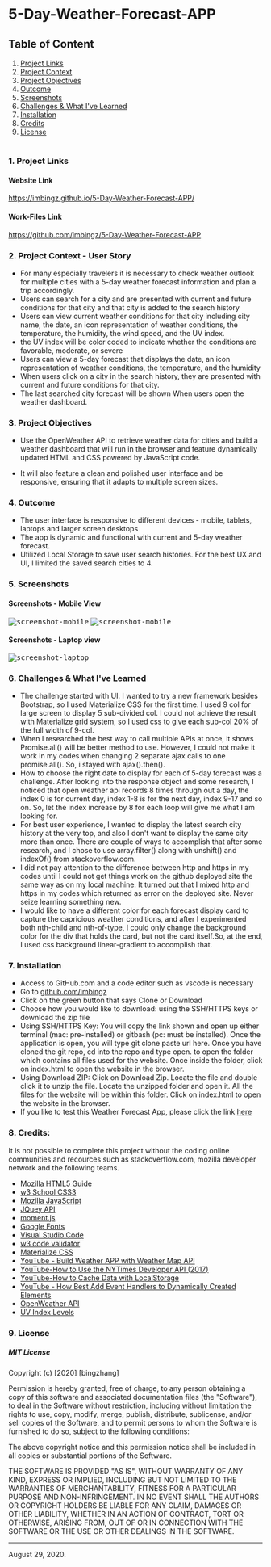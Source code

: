 # 5-Day-Weather-Forecast-APP

## Table of Content
1. [ Project Links ](#Links)
2. [ Project Context ](#context)
3. [ Project Objectives ](#objectives)
4. [ Outcome ](#Outcome)
5. [ Screenshots ](#Screenshots)
6. [Challenges & What I've Learned](#learned)
7. [Installation](#Installation)
8. [Credits](#Credits)
9. [ License ](#License)
#

       
#
<a name = "Links"></a>
### 1. Project Links 

#### Website Link
https://imbingz.github.io/5-Day-Weather-Forecast-APP/

#### Work-Files Link
https://github.com/imbingz/5-Day-Weather-Forecast-APP


<a name = "context"></a>
### 2. Project Context - User Story
* For many especially travelers it is necessary to check weather outlook for multiple cities with a 5-day weather forecast information and plan a trip accordingly. 
* Users can search for a city and are presented with current and future conditions for that city and that city is added to the search history
* Users can view current weather conditions for that city including city name, the date, an icon representation of weather conditions, the temperature, the humidity, the wind speed, and the UV index. 
* the UV index will be color coded to indicate whether the conditions are favorable, moderate, or severe
* Users can view a 5-day forecast that displays the date, an icon representation of weather conditions, the temperature, and the humidity
* When users click on a city in the search history, they are presented with current and future conditions for that city. 
* The last searched city forecast will be shown When users open the weather dashboard. 


<a name = "objectives"></a>
### 3. Project Objectives
* Use the OpenWeather API to retrieve weather data for cities and build a weather dashboard that will run in the browser and feature dynamically updated HTML and CSS powered by JavaScript code.

* It will also feature a clean and polished user interface and be responsive, ensuring that it adapts to multiple screen sizes.


<a name = "Outcome"></a>
### 4. Outcome
* The user interface is responsive to different devices - mobile, tablets, laptops and larger screen desktops
* The app is dynamic and functional with current and 5-day weather forecast. 
* Utilized Local Storage to save user search histories. For the best UX and UI, I limited the saved search cities to 4. 

<a name="Screenshots"></a>
### 5. Screenshots 

#### Screenshots - Mobile View
<kbd>![screenshot-mobile](./assets/images/m1.png)</kbd>
<kbd>![screenshot-mobile](./assets/images/m2.png)</kbd>

####  Screenshots - Laptop view 
<kbd>![screenshot-laptop](./assets/images/s1.png)</kbd>

<a name="learned"></a>
### 6. Challenges & What I've Learned
* The challenge started with UI. I wanted to try a new framework besides Bootstrap, so I used Materialize CSS for the first time. I used 9 col for large screen to display 5 sub-divided col. I could not achieve the result with Materialize grid system, so I used css to give each sub-col 20% of the full width of 9-col. 
* When I researched the best way to call multiple APIs at once, it shows Promise.all() will be better method to use. However, I could not make it work in my codes when changing 2 separate ajax calls to one promise.all(). So, i stayed with ajax().then(). 
* How to choose the right date to display for each of 5-day forecast was a challenge. After looking into the response object and some research, I noticed that open weather api records 8 times through out a day, the index 0 is for current day, index 1-8 is for the next day, index 9-17 and so on. So, let the index increase by 8 for each loop will give me what I am looking for. 
* For best user experience, I wanted to display the latest search city history at the very top, and also I don't want to display the same city more than once. There are couple of ways to accomplish that after some research, and I chose to use array.filter() along with unshift() and indexOf() from stackoverflow.com. 
* I did not pay attention to the difference between http and https in my codes until I could not get things work on the github deployed site the same way as on my local machine. It turned out that I mixed http and https in my codes which returned as error on the deployed site. Never seize learning something new. 
* I would like to have a different color for each forecast display card to capture the capricious weather conditions, and after I experimented both nth-child and nth-of-type, I could only change the background color for the div that holds the card, but not the card itself.So, at the end, I used css background linear-gradient to accomplish that. 



<a name="Installation"></a>
### 7. Installation
* Access to GitHub.com and a code editor such as vscode is necessary
* Go to [github.com/imbingz](https://github.com/imbingz/5-Day-Weather-Forecast-APP)
* Click on the green button that says Clone or Download
* Choose how you would like to download: using the SSH/HTTPS keys or download the zip file
* Using SSH/HTTPS Key: You will copy the link shown and open up either terminal (mac: pre-installed) or gitbash (pc: must be installed). Once the application is open, you will type git clone paste url here. Once you have cloned the git repo, cd into the repo and type open. to open the folder which contains all files used for the website. Once inside the folder, click on index.html to open the website in the browser.
* Using Download ZIP: Click on Download Zip. Locate the file and double click it to unzip the file. Locate the unzipped folder and open it. All the files for the website will be within this folder. Click on index.html to open the website in the browser.
* If you like to test this Weather Forecast App, please click the link [here](https://imbingz.github.io/5-Day-Weather-Forecast-APP/)

<a name="Credits"></a>
### 8. Credits:
It is not possible to complete this project without the coding online communities and recources such as stackoverflow.com, mozilla developer network and the following teams. 


* [Mozilla HTML5 Guide](https://developer.mozilla.org/en-US/docs/Web/Guide/HTML/HTML5)<br>
* [w3 School CSS3](https://www.w3schools.com/css/css_intro.asp)<br>
* [Mozilla JavaScript](https://developer.mozilla.org/en-US/docs/Web/JavaScript)<br>
* [JQuey API](https://api.jquery.com/)<br>
* [moment.js](https://momentjs.com/)<br>
* [Google Fonts](https://fonts.google.com/)<br>
* [Visual Studio Code](https://code.visualstudio.com/)<br>
* [w3 code validator](https://validator.w3.org/)<br>
* [Materialize CSS](https://materializecss.com/about.html)
* [YouTube - Build Weather APP with Weather Map API](https://www.youtube.com/watch?v=KT6Jaxl0JM4&list=PLAEoBV_GLyq4klW-2Pm75_5-r4oHhwqlm&index=4)
* [YouTube-How to Use the NYTimes Developer API (2017)](https://www.youtube.com/watch?v=QiIlhmeGYuk)
* [YouTube-How to Cache Data with LocalStorage](https://youtu.be/fe6rCk7a6u0)
* [YouTube - How Best Add Event Handlers to Dynamically Created Elements](https://youtu.be/Wxnd21_f_pc)
* [OpenWeather API](https://openweathermap.org/)
* [UV Index Levels](https://en.wikipedia.org/wiki/Ultraviolet_index#:~:text=A%20UV%20index%20reading%20of%203%20to%205%20means%20moderate,when%20the%20Sun%20is%20strongest.&text=A%20UV%20index%20reading%20of%206%20to%207%20means%20high,and%20eye%20damage%20is%20needed.)


<a name="License"></a>
### 9. License
##### MIT License
<p>Copyright (c) [2020] [bingzhang]</p>
<p>Permission is hereby granted, free of charge, to any person obtaining a copy of this software and associated documentation files (the "Software"), to deal in the Software without restriction, including without limitation the rights to use, copy, modify, merge, publish, distribute, sublicense, and/or sell copies of the Software, and to permit persons to whom the Software is furnished to do so, subject to the following conditions:</p>
<p>The above copyright notice and this permission notice shall be included in all copies or substantial portions of the Software.</p>
<p>THE SOFTWARE IS PROVIDED "AS IS", WITHOUT WARRANTY OF ANY KIND, EXPRESS OR IMPLIED, INCLUDING BUT NOT LIMITED TO THE WARRANTIES OF MERCHANTABILITY, FITNESS FOR A PARTICULAR PURPOSE AND NON-INFRINGEMENT. IN NO EVENT SHALL THE AUTHORS OR COPYRIGHT HOLDERS BE LIABLE FOR ANY CLAIM, DAMAGES OR OTHER LIABILITY, WHETHER IN AN ACTION OF CONTRACT, TORT OR OTHERWISE, ARISING FROM, OUT OF OR IN CONNECTION WITH THE SOFTWARE OR THE USE OR OTHER DEALINGS IN THE SOFTWARE.</p>
<hr>
August 29, 2020.

